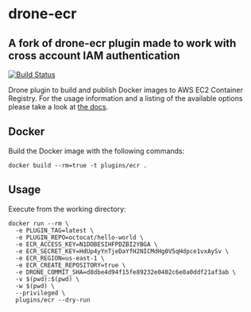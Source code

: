 # drone-ecr

## A fork of drone-ecr plugin made to work with cross account IAM authentication

[![Build Status](http://beta.drone.io/api/badges/drone-plugins/drone-ecr/status.svg)](http://beta.drone.io/drone-plugins/drone-ecr)

Drone plugin to build and publish Docker images to AWS EC2 Container Registry. For the usage information and a listing of the available options please take a look at [the docs](DOCS.md).

## Docker

Build the Docker image with the following commands:

```
docker build --rm=true -t plugins/ecr .
```

## Usage

Execute from the working directory:

```
docker run --rm \
  -e PLUGIN_TAG=latest \
  -e PLUGIN_REPO=octocat/hello-world \
  -e ECR_ACCESS_KEY=N1DOBESIHFPDZBI2YBGA \
  -e ECR_SECRET_KEY=HdUp4yYnTjeDaYfH2NICMdHg0V5qHdpce1vxAySv \
  -e ECR_REGION=us-east-1 \
  -e ECR_CREATE_REPOSITORY=true \
  -e DRONE_COMMIT_SHA=d8dbe4d94f15fe89232e0402c6e8a0ddf21af3ab \
  -v $(pwd):$(pwd) \
  -w $(pwd) \
  --privileged \
  plugins/ecr --dry-run
```

